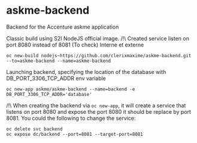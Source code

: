 # askme-backend
Backend for the Accenture askme application

Classic build using S2I NodeJS official image. /!\ Created service listen on port 8080 instead of 8081 (To check) Interne et externe
```
oc new-build nodejs~https://github.com/clerixmaxime/askme-backend.git --to=askme-backend --name=askme-backend
```
Launching backend, specifying the location of the database with DB_PORT_3306_TCP_ADDR env variable
```
oc new-app askme/askme-backend --name=backend -e DB_PORT_3306_TCP_ADDR='database'
```

/!\ When creating the backend via `oc new-app`, it will create a service that listens on port 8080 and expose the port 8080 it should be replace by port 8081. You could the following to change the service:
```
oc delete svc backend 
oc expose dc/backend --port=8081 --target-port=8081
```

